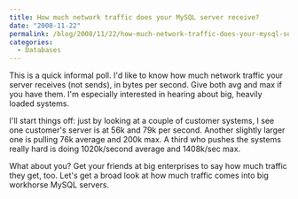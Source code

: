 ```yaml
---
title: How much network traffic does your MySQL server receive?
date: "2008-11-22"
permalink: /blog/2008/11/22/how-much-network-traffic-does-your-mysql-server-receive/
categories:
  - Databases
---
```

This is a quick informal poll. I'd like to know how much network traffic your server receives (not sends), in bytes per second. Give both avg and max if you have them. I'm especially interested in hearing about big, heavily loaded systems.

I'll start things off: just by looking at a couple of customer systems, I see one customer's server is at 56k and 79k per second. Another slightly larger one is pulling 76k average and 200k max. A third who pushes the systems really hard is doing 1020k/second average and 1408k/sec max.

What about you? Get your friends at big enterprises to say how much traffic they get, too. Let's get a broad look at how much traffic comes into big workhorse MySQL servers.
